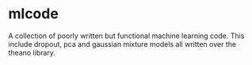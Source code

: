 # mlcode
A collection of poorly written but functional machine learning code.
This include dropout, pca and gaussian mixture models all written over the theano library.

